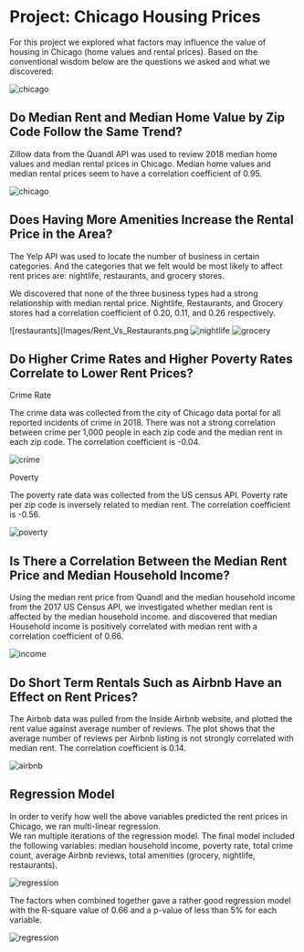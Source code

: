 # Project: Chicago Housing Prices

For this project we explored what factors may influence the value of housing in Chicago (home values and rental prices).  Based on the conventional wisdom below are the questions we asked and what we discovered:

![chicago](Images/chicago.png)

## Do Median Rent and Median Home Value by Zip Code Follow the Same Trend?

Zillow data from the Quandl API was used to review 2018 median home values and median rental prices in Chicago. Median home values and median rental prices seem to have a correlation coefficient of  0.95.

![chicago](Images/Rent_Vs_House_Value.png)

## Does Having More Amenities Increase the Rental Price in the Area?
The Yelp API was used to locate the number of business in certain categories. And the categories that we felt would be most likely to affect rent prices are: nightlife, restaurants, and grocery stores. 

We discovered that none of the three business types had a strong relationship with median rental price. Nightlife, Restaurants, and Grocery stores had a correlation coefficient of 0.20, 0.11, and 0.26 respectively.

![restaurants](Images/Rent_Vs_Restaurants.png
![nightlife](Images/Rent_Vs_NightLife.png)
![grocery](Images/Rent_Vs_Grocery.png)

## Do Higher Crime Rates and Higher Poverty Rates Correlate to Lower Rent Prices?

Crime Rate

The crime data was collected from the city of Chicago data portal for all reported incidents of crime in 2018.
There was not a strong correlation between crime per 1,000 people in each zip code and the median rent in each zip code. The correlation coefficient is -0.04.

![crime](Images/Rent_Vs_Crime.png)

Poverty

The poverty rate data was collected from the US census API.
Poverty rate per zip code is inversely related to median rent. The correlation coefficient is -0.56.

![poverty](Images/Rent_Vs_Poverty_Rate.png)

## Is There a Correlation Between the Median Rent Price and Median Household Income?
Using the median rent price from Quandl and the median household income from the 2017 US Census API, we investigated whether median rent is affected by the median household income.  and discovered that median Household income is positively correlated with median rent with a correlation coefficient of 0.66.

![income](Images/Rent_Vs_Household_income.png)

## Do Short Term Rentals Such as Airbnb Have an Effect on Rent Prices?
The Airbnb data was pulled from the Inside Airbnb website, and plotted the rent value against average number of reviews. The plot shows that the average number of reviews per Airbnb listing is not strongly correlated with median rent. The correlation coefficient is 0.14.


![airbnb](Images/Rent_Vs_AirBnB_Reviews.png)

## Regression Model
In order to verify how well the above variables predicted the rent prices in Chicago, we ran multi-linear regression.  
We ran multiple iterations of the regression model. The final model included the following variables: median household income, poverty rate, total crime count, average Airbnb reviews, total amenities (grocery, nightlife, restaurants). 

![regression](Images/Actual_vs_Predicted_Median_Rent.png)

The factors when combined together gave a rather good regression model with the R-square value of 0.66 and a p-value of less than 5% for each variable.

![regression](Images/Regression_Summary.jpg)








